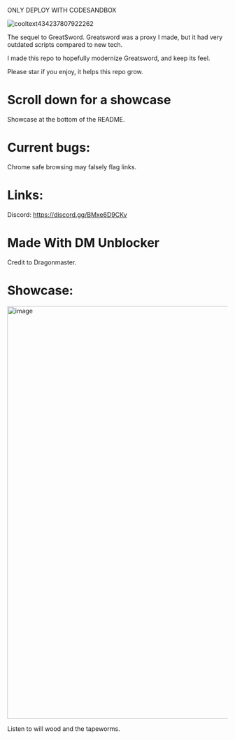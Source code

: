 ONLY DEPLOY WITH CODESANDBOX

![cooltext434237807922262](https://user-images.githubusercontent.com/119009502/233846585-d725d79c-6e1a-4b29-b2be-3f247ed6d9e5.png)

The sequel to GreatSword. Greatsword was a proxy I made, but it had very outdated scripts compared to new tech. 

I made this repo to hopefully modernize Greatsword, and keep its feel.

Please star if you enjoy, it helps this repo grow.

# Scroll down for a showcase
Showcase at the bottom of the README.

# Current bugs:
Chrome safe browsing may falsely flag links.
# Links:

Discord: https://discord.gg/BMxe6D9CKv

# Made With DM Unblocker

Credit to Dragonmaster.

# Showcase:

<img width="944" alt="image" src="https://user-images.githubusercontent.com/119009502/235549012-93397339-dba1-4dd8-81f7-8473881c986f.png">


Listen to will wood and the tapeworms.

